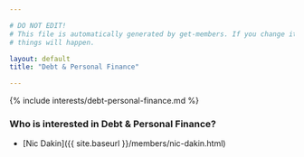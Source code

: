 ```yaml
---

# DO NOT EDIT!
# This file is automatically generated by get-members. If you change it, bad
# things will happen.

layout: default
title: "Debt & Personal Finance"

---
```


{% include interests/debt-personal-finance.md %}

### Who is interested in Debt & Personal Finance?


* [Nic Dakin]({{ site.baseurl }}/members/nic-dakin.html)
